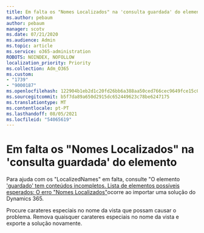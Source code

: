 ```yaml
---
title: Em falta os "Nomes Localizados" na 'consulta guardada' do elemento
ms.author: pebaum
author: pebaum
manager: scotv
ms.date: 07/21/2020
ms.audience: Admin
ms.topic: article
ms.service: o365-administration
ROBOTS: NOINDEX, NOFOLLOW
localization_priority: Priority
ms.collection: Adm_O365
ms.custom:
- "1739"
- "9000187"
ms.openlocfilehash: 122904b1eb2d1c20fd26bb6a388aa50ced766cec9649fce15c0fae7f6b322832
ms.sourcegitcommit: b5f7da89a650d2915dc652449623c78be6247175
ms.translationtype: MT
ms.contentlocale: pt-PT
ms.lasthandoff: 08/05/2021
ms.locfileid: "54065619"
---
```

# <a name="missing-localizednames-in-element-savedquery"></a>Em falta os "Nomes Localizados" na 'consulta guardada' do elemento

Para ajuda com os "LocalizedNames" em falta, consulte "O elemento ['guardado' tem conteúdos incompletos. Lista de elementos possíveis esperados: O erro "Nomes Localizados"](https://support.microsoft.com/help/4463330/the-element-savedquery-has-incomplete-content-list-of-possible-element)ocorre ao importar uma solução do Dynamics 365.

Procure carateres especiais no nome da vista que possam causar o problema. Remova quaisquer carateres especiais no nome da vista e exporte a solução novamente.